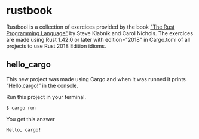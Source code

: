 # rustbook
Rustbool is a collection of exercices provided by the book ["The Rust Programming Language"](https://doc.rust-lang.org/book/title-page.html) by Steve Klabnik and Carol Nichols.
The exercices are made using Rust 1.42.0 or later with edition="2018" in Cargo.toml of all projects to use Rust 2018 Edition idioms. 

## hello_cargo

This new project was made using Cargo and when it was runned it  prints “Hello,cargo!” in the console. 

Run this project in your terminal. 
```
$ cargo run
```
You get this answer
```
Hello, cargo!
```
